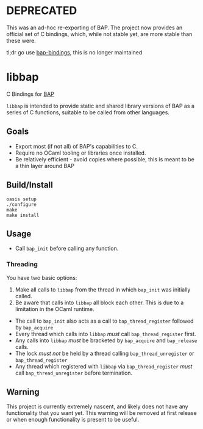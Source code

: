 # DEPRECATED
This was an ad-hoc re-exporting of BAP.
The project now provides an official set of C bindings, which, while not stable yet, are more stable than these were.

tl;dr go use [bap-bindings](https://github.com/BinaryAnalysisPlatform/bap-bindings), this is no longer maintained

# libbap
C Bindings for [BAP](https://github.com/BinaryAnalysisPlatform/bap)

`libbap` is intended to provide static and shared library versions of BAP as a series of C functions, suitable to be called from other languages.

## Goals
* Export most (if not all) of BAP's capabilities to C.
* Require no OCaml tooling or libraries once installed.
* Be relatively efficient - avoid copies where possible, this is meant to be a thin layer around BAP

## Build/Install
```
oasis setup
./configure
make
make install
```

## Usage
 * Call `bap_init` before calling any function.

### Threading
You have two basic options:
 1. Make all calls to `libbap` from the thread in which `bap_init` was initially called.
 2. Be aware that calls into `libbap` all block each other. This is due to a limitation in the OCaml runtime.
   * The call to `bap_init` also acts as a call to `bap_thread_register` followed by `bap_acquire`
   * Every thread which calls into `libbap` *must* call `bap_thread_register` first.
   * Any calls into `libbap` *must* be bracketed by `bap_acquire` and `bap_release` calls.
   * The lock *must not* be held by a thread calling `bap_thread_unregister` or `bap_thread_register`
   * Any thread which registered with `libbap` via `bap_thread_register` *must* call `bap_thread_unregister` before termination.

## Warning
This project is currently extremely nascent, and likely does not have any functionality that you want yet.
This warning will be removed at first release or when enough functionality is present to be useful.

